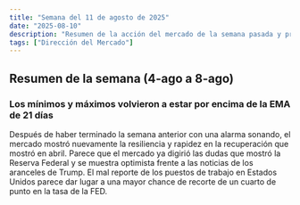 ```yaml
---
title: "Semana del 11 de agosto de 2025"
date: "2025-08-10"
description: "Resumen de la acción del mercado de la semana pasada y preparación para la que comienza."
tags: ["Dirección del Mercado"]
---
```


## Resumen de la semana (4-ago a 8-ago)
### Los mínimos y máximos volvieron a estar por encima de la EMA de 21 días

Después de haber terminado la semana anterior con una alarma sonando, el mercado mostró nuevamente la resiliencia y rapidez en la recuperación que mostró en abril. Parece que el mercado ya digirió las dudas que mostró la Reserva Federal y se muestra optimista frente a las noticias de los aranceles de Trump. El mal reporte de los puestos de trabajo en Estados Unidos parece dar lugar a una mayor chance de recorte de un cuarto de punto en la tasa de la FED.


